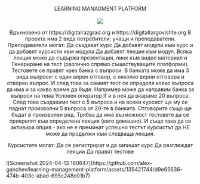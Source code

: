 
<div align="center">

LEARNING MANAGMENT PLATFORM<br><br>
 <img src=https://github.com/alex-ganchev/learning-management-platform/assets/135421744/d9e65636-474b-403c-abad-695c248c01b7>
<p>
Вдъхновено от https://digitalrazgrad.org и https://digitaltargovishte.org 
В проекта има 2 вида потребители: учащи и преподаватели.
Преподаватели могат:
Да създават курс
Да добавят модули към курс и да добавят курсисти към модула
Да добавят лекции към модул. Всяка лекция може да съдържа презентация, линк към видео материал и 
Генериране на тест (различно спрямо съществуващите платформи). Тестовете се правят чрез банка с въпроси. В банката може да има 3 вида въпроси: с един верен отговор, с няколко верни отговора и отворен въпрос. И след това за самият тест се определя колко въпроса да има и за какво време да бъде. Например може да направим банка за въпроси на тема Условен оператор If и в нея да вкараме 20 въпроса. След това създаваме тест с 5 въпроса и на всеки курсист ще му се паднат произволни 5 въпроса от 20-те в банката. Отговорите също ще бъдат в произволен ред.
Трябва да има възможност тестовете да се прикрепят към определена лекция (като домашно). И също така да се активира опция - ако не е преминат успешно тестът курсистът да НЕ може да продължи към следваща лекция.

Курсистите могат:
Да се регистрират и да запишат курс
Да разглеждат лекции
Да правят тестове
</p>
</div>![Screenshot 2024-04-13 160647](https://github.com/alex-ganchev/learning-management-platform/assets/135421744/d9e65636-474b-403c-abad-695c248c01b7)
